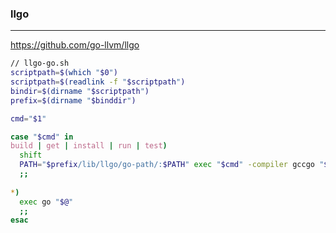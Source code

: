 ### llgo
---
https://github.com/go-llvm/llgo

```sh
// llgo-go.sh
scriptpath=$(which "$0")
scriptpath=$(readlink -f "$scriptpath")
bindir=$(dirname "$scriptpath")
prefix=$(dirname "$binddir")

cmd="$1"

case "$cmd" in
build | get | install | run | test)
  shift
  PATH="$prefix/lib/llgo/go-path/:$PATH" exec "$cmd" -compiler gccgo "$@"
  ;;
  
*)
  exec go "$@"
  ;;
esac
```

```
```

```
```


